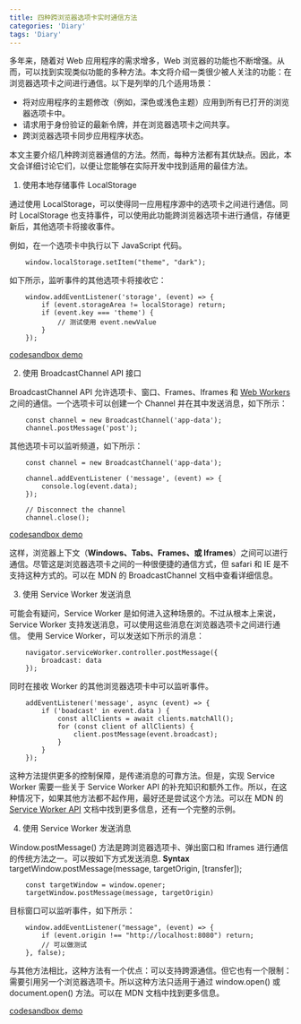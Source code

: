 ```yaml
---
title: 四种跨浏览器选项卡实时通信方法
categories: 'Diary'
tags: 'Diary'
---
```


多年来，随着对 Web 应用程序的需求增多，Web 浏览器的功能也不断增强。从而，可以找到实现类似功能的多种方法。本文将介绍一类很少被人关注的功能：在浏览器选项卡之间进行通信。以下是列举的几个适用场景：

- 将对应用程序的主题修改（例如，深色或浅色主题）应用到所有已打开的浏览器选项卡中。
- 请求用于身份验证的最新令牌，并在浏览器选项卡之间共享。
- 跨浏览器选项卡同步应用程序状态。

本文主要介绍几种跨浏览器通信的方法。然而，每种方法都有其优缺点。因此，本文会详细讨论它们，以便让您能够在实际开发中找到适用的最佳方法。

1. 使用本地存储事件 LocalStorage

通过使用 LocalStorage，可以使得同一应用程序源中的选项卡之间进行通信。同时 LocalStorage 也支持事件，可以使用此功能跨浏览器选项卡进行通信，存储更新后，其他选项卡将接收事件。

例如，在一个选项卡中执行以下 JavaScript 代码。

```
    window.localStorage.setItem("theme", "dark");
```

如下所示，监听事件的其他选项卡将接收它：

```
    window.addEventListener('storage', (event) => {
        if (event.storageArea != localStorage) return;
        if (event.key === 'theme') {
            // 测试使用 event.newValue
        }
    });
```

[codesandbox demo](https://codesandbox.io/s/bold-hoover-ol2jz?file=/index.html)

2. 使用 BroadcastChannel API 接口
   
BroadcastChannel API 允许选项卡、窗口、Frames、Iframes 和 [Web Workers](https://developer.mozilla.org/en-US/docs/Web/API/Web_Workers_API) 之间的通信。一个选项卡可以创建一个 Channel 并在其中发送消息，如下所示：

```
    const channel = new BroadcastChannel('app-data');
    channel.postMessage('post');
```

其他选项卡可以监听频道，如下所示：

```
    const channel = new BroadcastChannel('app-data');

    channel.addEventListener ('message', (event) => {
        console.log(event.data);
    });

    // Disconnect the channel
    channel.close();

```

[codesandbox demo](https://codesandbox.io/s/white-hooks-9l081?file=/index.html)

这样，浏览器上下文（**Windows、Tabs、Frames、或 Iframes**）之间可以进行通信。尽管这是浏览器选项卡之间的一种很便捷的通信方式，但 safari 和 IE 是不支持这种方式的。可以在 MDN 的 BroadcastChannel 文档中查看详细信息。

3. 使用 Service Worker 发送消息

可能会有疑问，Service Worker 是如何进入这种场景的。不过从根本上来说，Service Worker 支持发送消息，可以使用这些消息在浏览器选项卡之间进行通信。
使用 Service Worker，可以发送如下所示的消息：

```
    navigator.serviceWorker.controller.postMessage({
        broadcast: data
    });
```

同时在接收 Worker 的其他浏览器选项卡中可以监听事件。

```
    addEventListener('message', async (event) => {
        if ('boadcast' in event.data ) {
            const allClients = await clients.matchAll();
            for (const client of allClients) {
                client.postMessage(event.broadcast);
            }
        }
    });
```

这种方法提供更多的控制保障，是传递消息的可靠方法。但是，实现 Service Worker 需要一些关于 Service Worker API 的补充知识和额外工作。所以，在这种情况下，如果其他方法都不起作用，最好还是尝试这个方法。可以在 MDN 的 [Service Worker API](https://developer.mozilla.org/en-US/docs/Web/API/ServiceWorkerRegistration) 文档中找到更多信息，还有一个完整的示例。

4. 使用 Service Worker 发送消息

Window.postMessage() 方法是跨浏览器选项卡、弹出窗口和 Iframes 进行通信的传统方法之一。可以按如下方式发送消息.
**Syntax** 
targetWindow.postMessage(message, targetOrigin, [transfer]);

```
    const targetWindow = window.opener;
    targetWindow.postMessage(message, targetOrigin)
```

目标窗口可以监听事件，如下所示：

```
    window.addEventListener("message", (event) => {
        if (event.origin !== "http://localhost:8080") return;
        // 可以做测试
    }, false);
```

与其他方法相比，这种方法有一个优点：可以支持跨源通信。但它也有一个限制：需要引用另一个浏览器选项卡。所以这种方法只适用于通过 window.open() 或 document.open() 方法。可以在 MDN 文档中找到更多信息。

[codesandbox demo](https://codesandbox.io/s/gallant-mendeleev-jnbuo?file=/index.html)